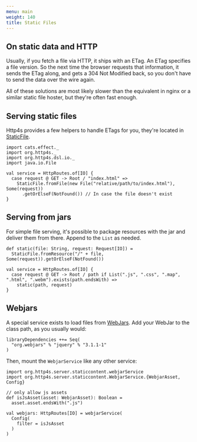 ```yaml
---
menu: main
weight: 140
title: Static Files
---
```


## On static data and HTTP
Usually, if you fetch a file via HTTP, it ships with an ETag. An ETag specifies
a file version. So the next time the browser requests that information, it sends
the ETag along, and gets a 304 Not Modified back, so you don't have to send the
data over the wire again.

All of these solutions are most likely slower than the equivalent in nginx or a
similar static file hoster, but they're often fast enough.

## Serving static files
Http4s provides a few helpers to handle ETags for you, they're located in [StaticFile].

```tut:book
import cats.effect._
import org.http4s._
import org.http4s.dsl.io._
import java.io.File

val service = HttpRoutes.of[IO] {
  case request @ GET -> Root / "index.html" =>
    StaticFile.fromFile(new File("relative/path/to/index.html"), Some(request))
      .getOrElseF(NotFound()) // In case the file doesn't exist
}
```

## Serving from jars
For simple file serving, it's possible to package resources with the jar and
deliver them from there. Append to the `List` as needed.

```tut:book
def static(file: String, request: Request[IO]) =
  StaticFile.fromResource("/" + file, Some(request)).getOrElseF(NotFound())

val service = HttpRoutes.of[IO] {
  case request @ GET -> Root / path if List(".js", ".css", ".map", ".html", ".webm").exists(path.endsWith) =>
    static(path, request)
}
```

## Webjars

A special service exists to load files from [WebJars](http://www.webjars.org). Add your WebJar to the
class path, as you usually would:

```tut:book:nofail
libraryDependencies ++= Seq(
  "org.webjars" % "jquery" % "3.1.1-1"
)
```

Then, mount the `WebjarService` like any other service:

```tut:book
import org.http4s.server.staticcontent.webjarService
import org.http4s.server.staticcontent.WebjarService.{WebjarAsset, Config}

// only allow js assets
def isJsAsset(asset: WebjarAsset): Boolean =
  asset.asset.endsWith(".js")

val webjars: HttpRoutes[IO] = webjarService(
  Config(
    filter = isJsAsset
  )
)
```

[StaticFile]: ../api/org/http4s/StaticFile$

